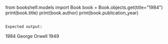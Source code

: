 from bookshelf.models import Book
book = Book.objects.get(title="1984")
print(book.title)
print(book.author)
print(book.publication_year)
```

Expected output:
```
1984
George Orwell
1949
```
